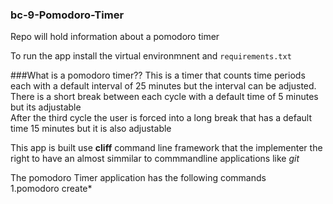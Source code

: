 ### bc-9-Pomodoro-Timer
Repo will hold information about a pomodoro timer

To run the app install the virtual environmnent and `requirements.txt`

###What is a pomodoro timer??
This is a timer that counts time periods each with a default interval of 25 minutes but the interval can be adjusted.  
There is a short break between each cycle with a default time of 5 minutes but its adjustable  
After the third cycle the user is forced into a long break that has a default time 15 minutes but it is also adjustable  

This app is built use __cliff__ command line framework that the implementer the right to have an almost simmilar to commmandline applications like *git*  

The pomodoro Timer application has the following commands  
1.pomodoro create*<title> this creates a timer object with the *title* implemented as  
    `pomodoro create*Presentation2` 
2. pomodoro config_time*<hrs:min:sec> this command modifies the default duration time  
   `pomodoro config_time*1:34:20` the interval is 1 hr 34 minutes and 20 secs   
3. pomodoro config_shortbreak*<hrs:min:sec>  
   `pomodoro config_shortbreak*7:0` the shortbreak time is 7 minutes 0 seconds   
4. pomodoro config_longbreak*<hrs:min:sec>  
   `pomodoro config_longbreak*20:0` the longbreak time is 20 minutes 0 seconds  
5. pomodoro config_sound*<on/off> Command sets the sound to either ring or not  
    `pomodoro config_sound*on` set sound on  
6. pomodoro timer*<hrs:min:sec> command set time from which the timer should start counting default time is now  
   `pomodoro timer*1:30:0` command sets to start the timer to start in 1hr and 30min  
7. pomodoro start*<title> command pushes all the data of a created task to the database  
 `pomodoro start*Presentation2` presentation2 has been set active and timer is countinng or its waiting to start counting  
8. pomodoro pause*<title> command moves a task that is in status active to status pending which means its timer has been stopped temporarirly  
   `pomodoro pause*Presentation2` 
9. pomodoro stop*<title> task is moved at status finished. At this status a task is considered permanently stopped or its timer rang  
   `pomodoro stop*Presentation`
10. listitems This command list all the data in the database  
  `listitems`
11. listitems byday*<dd:mm:YYYY> This command Lists all task with the start time equal to the given parameter  
  `listitems byday*28:08:2016` check all the command with the start date as 28th August 2016  

Done by __Migwi Ndung'u__ @ 
###0703764266
